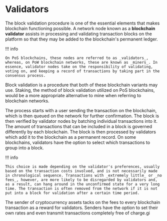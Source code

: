 # Validators

The block validation procedure is one of the essential elements that makes blockchain functioning possible. A network node known as a **blockchain validator** assists in processing and validating transaction blocks on the platform so that they may be added to the blockchain's permanent ledger.

!!! info

    On PoS blockchains, these nodes are referred to as _validators_, whereas, on PoW blockchain networks, these are known as _miners_. In essence, validator nodes take on the responsibility of validating, voting on, and keeping a record of transactions by taking part in the consensus process.

Block validation is a procedure that both of these blockchain variants may use. Staking, the method of block validation utilized on PoS blockchains, would be a more appropriate alternative to mine when referring to blockchain networks.

The process starts with a user sending the transaction on the blockchain, which is then queued on the network for further confirmation. The block is then verified by validator nodes by batching individual transactions into it. The amount of transactions that can be included in a block is governed differently by each blockchain. The block is then processed by validators which add it to the blockchain as a permanent record. On some blockchains, validators have the option to select which transactions to group into a block. 

!!! info

    This choice is made depending on the validator's preferences, usually based on the transaction costs involved, and is not necessarily made in chronological sequence. Transactions with _extremely little_ or _no fees_, however, are more likely to be disregarded by validators and, as a result, can hang around in the unconfirmed state for a very long time. The transaction is often removed from the network if it is not put into a block for validation after a certain time period.

The sender of cryptocurrency assets tacks on the fees to every blockchain transaction as a reward for validators. Senders have the option to set their own rates and even transmit transactions completely free of charge.gi
